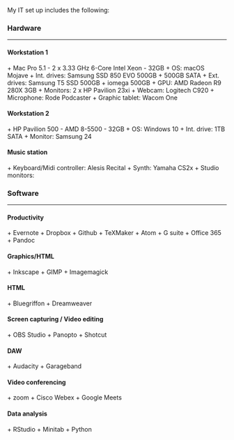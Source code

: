 
My IT set up includes the following:

<h3>Hardware</h3>
<hr />

<h4>Workstation 1</h4>
+ Mac Pro 5.1 - 2 x 3.33 GHz 6-Core Intel Xeon - 32GB
+ OS: macOS Mojave
+ Int. drives: Samsung SSD 850 EVO 500GB + 500GB SATA 
+ Ext. drives: Samsung T5 SSD 500GB + iomega 500GB
+ GPU: AMD Radeon R9 280X 3GB
+ Monitors: 2 x HP Pavilion 23xi
+ Webcam: Logitech C920
+ Microphone: Rode Podcaster
+ Graphic tablet: Wacom One

<h4> Workstation 2</h4>
+ HP Pavilion 500 - AMD 8-5500 - 32GB 
+ OS: Windows 10
+ Int. drive: 1TB SATA
+ Monitor: Samsung 24

<h4>Music station</h4>
+ Keyboard/Midi controller: Alesis Recital
+ Synth: Yamaha CS2x
+ Studio monitors:

<h3>Software</h3>
<hr />
<h4>Productivity</h4>
  + Evernote
  + Dropbox
  + Github
  + TeXMaker
  + Atom
  + G suite
  + Office 365
  + Pandoc
<h4>Graphics/HTML</h4>
  + Inkscape
  + GIMP
  + Imagemagick
<h4>HTML</h4> 
  + Bluegriffon
  + Dreamweaver
<h4>Screen capturing / Video editing</h4>
  + OBS Studio
  + Panopto
  + Shotcut
<h4>DAW</h4>
  + Audacity
  + Garageband
<h4>Video conferencing</h4>
  + zoom
  + Cisco Webex
  + Google Meets
<h4>Data analysis</h4>
  + RStudio
  + Minitab
  + Python
